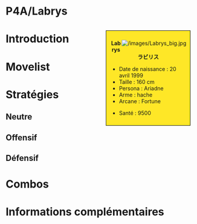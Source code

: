 # P4A/Labrys

<div style="float:right; border: 1px black solid; background-color: #FEE727; width: 40%; margin:15px; padding:10px">
<div style="float:right">

![](/images/Labrys_big.jpg "/images/Labrys_big.jpg")

</div>
<div>
<center>

**Labrys**  
**ラビリス**  
  

</center>

- Date de naissance : 20 avril 1999
- Taille : 160 cm
- Persona : Ariadne
- Arme : hache
- Arcane : Fortune

<!-- -->

- Santé : 9500

</div>
</div>

# Introduction

# Movelist

# Stratégies

## Neutre

## Offensif

## Défensif

# Combos

# Informations complémentaires
